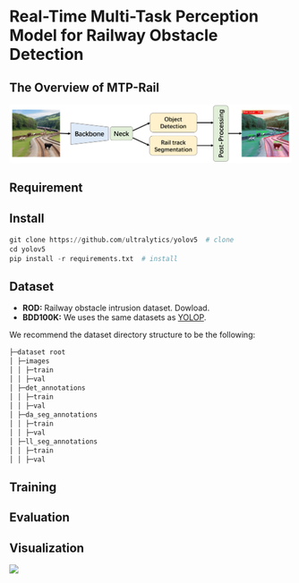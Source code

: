 # Real-Time Multi-Task Perception Model for Railway Obstacle Detection 
## The Overview of MTP-Rail

<img src="paper/Doc/1.png" width="800px">


## Requirement

## Install
```python
git clone https://github.com/ultralytics/yolov5  # clone
cd yolov5
pip install -r requirements.txt  # install
```
## Dataset
- **ROD:**
Railway obstacle intrusion dataset. Dowload.
- **BDD100K:**
We uses the same  datasets as <a href="https://github.com/hustvl/YOLOP" title="YOLOP">YOLOP</a>.

We recommend the dataset directory structure to be the following:
```
├─dataset root
│ ├─images
│ │ ├─train
│ │ ├─val
│ ├─det_annotations
│ │ ├─train
│ │ ├─val
│ ├─da_seg_annotations
│ │ ├─train
│ │ ├─val
│ ├─ll_seg_annotations
│ │ ├─train
│ │ ├─val
```

## Training

## Evaluation

## Visualization

![](paper/Doc/2.png)

